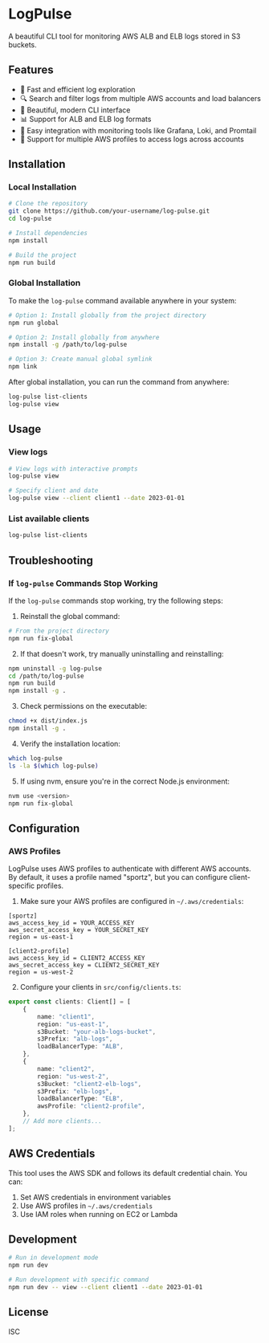 # LogPulse

A beautiful CLI tool for monitoring AWS ALB and ELB logs stored in S3 buckets.

## Features

-   🚀 Fast and efficient log exploration
-   🔍 Search and filter logs from multiple AWS accounts and load balancers
-   🌈 Beautiful, modern CLI interface
-   📊 Support for ALB and ELB log formats
-   🔄 Easy integration with monitoring tools like Grafana, Loki, and Promtail
-   🔑 Support for multiple AWS profiles to access logs across accounts

## Installation

### Local Installation

```bash
# Clone the repository
git clone https://github.com/your-username/log-pulse.git
cd log-pulse

# Install dependencies
npm install

# Build the project
npm run build
```

### Global Installation

To make the `log-pulse` command available anywhere in your system:

```bash
# Option 1: Install globally from the project directory
npm run global

# Option 2: Install globally from anywhere
npm install -g /path/to/log-pulse

# Option 3: Create manual global symlink
npm link
```

After global installation, you can run the command from anywhere:

```bash
log-pulse list-clients
log-pulse view
```

## Usage

### View logs

```bash
# View logs with interactive prompts
log-pulse view

# Specify client and date
log-pulse view --client client1 --date 2023-01-01
```

### List available clients

```bash
log-pulse list-clients
```

## Troubleshooting

### If `log-pulse` Commands Stop Working

If the `log-pulse` commands stop working, try the following steps:

1. Reinstall the global command:

```bash
# From the project directory
npm run fix-global
```

2. If that doesn't work, try manually uninstalling and reinstalling:

```bash
npm uninstall -g log-pulse
cd /path/to/log-pulse
npm run build
npm install -g .
```

3. Check permissions on the executable:

```bash
chmod +x dist/index.js
npm install -g .
```

4. Verify the installation location:

```bash
which log-pulse
ls -la $(which log-pulse)
```

5. If using nvm, ensure you're in the correct Node.js environment:

```bash
nvm use <version>
npm run fix-global
```

## Configuration

### AWS Profiles

LogPulse uses AWS profiles to authenticate with different AWS accounts. By default, it uses a profile named "sportz", but you can configure client-specific profiles.

1. Make sure your AWS profiles are configured in `~/.aws/credentials`:

```
[sportz]
aws_access_key_id = YOUR_ACCESS_KEY
aws_secret_access_key = YOUR_SECRET_KEY
region = us-east-1

[client2-profile]
aws_access_key_id = CLIENT2_ACCESS_KEY
aws_secret_access_key = CLIENT2_SECRET_KEY
region = us-west-2
```

2. Configure your clients in `src/config/clients.ts`:

```typescript
export const clients: Client[] = [
	{
		name: "client1",
		region: "us-east-1",
		s3Bucket: "your-alb-logs-bucket",
		s3Prefix: "alb-logs",
		loadBalancerType: "ALB",
	},
	{
		name: "client2",
		region: "us-west-2",
		s3Bucket: "client2-elb-logs",
		s3Prefix: "elb-logs",
		loadBalancerType: "ELB",
		awsProfile: "client2-profile",
	},
	// Add more clients...
];
```

## AWS Credentials

This tool uses the AWS SDK and follows its default credential chain. You can:

1. Set AWS credentials in environment variables
2. Use AWS profiles in `~/.aws/credentials`
3. Use IAM roles when running on EC2 or Lambda

## Development

```bash
# Run in development mode
npm run dev

# Run development with specific command
npm run dev -- view --client client1 --date 2023-01-01
```

## License

ISC
